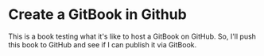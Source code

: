 # Create a GitBook in Github

This is a book testing what it's like to host a GitBook on GitHub. So, I'll push this book to GitHub and see if I can publish it via GitBook.
